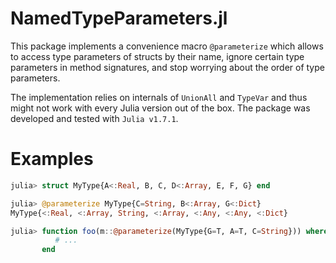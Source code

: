 # NamedTypeParameters.jl

This package implements a convenience macro `@parameterize` 
which allows to access type parameters of structs by their name,
ignore certain type parameters in method signatures,
and stop worrying about the order of type parameters.

The implementation relies on internals of `UnionAll` and `TypeVar`
and thus might not work with every Julia version out of the box.
The package was developed and tested with `Julia v1.7.1`. 

# Examples

```julia
julia> struct MyType{A<:Real, B, C, D<:Array, E, F, G} end

julia> @parameterize MyType{C=String, B<:Array, G<:Dict}
MyType{<:Real, <:Array, String, <:Array, <:Any, <:Any, <:Dict}

julia> function foo(m::@parameterize(MyType{G=T, A=T, C=String})) where T
          # ...
       end
```
